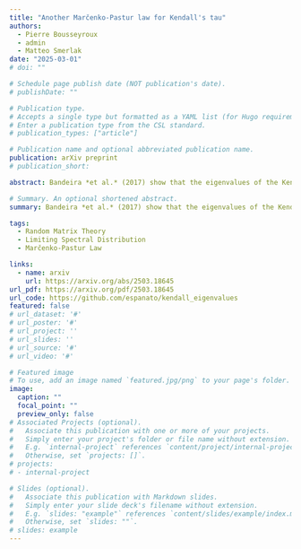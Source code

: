 ```yaml
---
title: "Another Marčenko-Pastur law for Kendall's tau"
authors:
  - Pierre Bousseyroux
  - admin
  - Matteo Smerlak
date: "2025-03-01"
# doi: ""

# Schedule page publish date (NOT publication's date).
# publishDate: ""

# Publication type.
# Accepts a single type but formatted as a YAML list (for Hugo requirements).
# Enter a publication type from the CSL standard.
# publication_types: ["article"]

# Publication name and optional abbreviated publication name.
publication: arXiv preprint
# publication_short:

abstract: Bandeira *et al.* (2017) show that the eigenvalues of the Kendall correlation matrix of n i.i.d. random vectors in ℝᵖ are asymptotically distributed like 1/3 + (2/3)·Y₍q₎, where Y₍q₎ has a Marčenko–Pastur law with parameter q = lim(p/n) if p, n → ∞ proportionately to one another. Here we show that another Marčenko–Pastur law emerges in the \"ultra-high dimensional\" scaling limit where p ∼ q′·n²⁄2 for some q′ > 0. In this quadratic scaling regime, Kendall correlation eigenvalues converge weakly almost surely to (1/3)·Y₍q′₎.

# Summary. An optional shortened abstract.
summary: Bandeira *et al.* (2017) show that the eigenvalues of the Kendall correlation matrix of n i.i.d. random vectors in ℝᵖ are asymptotically distributed like 1/3 + (2/3)·Y₍q₎, where Y₍q₎ has a Marčenko–Pastur law with parameter q = lim(p/n) if p, n → ∞ proportionately to one another. Here we show that another Marčenko–Pastur law emerges in the \"ultra-high dimensional\" scaling limit where p ∼ q′·n²⁄2 for some q′ > 0. In this quadratic scaling regime, Kendall correlation eigenvalues converge weakly almost surely to (1/3)·Y₍q′₎.

tags:
  - Random Matrix Theory
  - Limiting Spectral Distribution
  - Marčenko-Pastur Law

links:
  - name: arxiv
    url: https://arxiv.org/abs/2503.18645
url_pdf: https://arxiv.org/pdf/2503.18645
url_code: https://github.com/espanato/kendall_eigenvalues
featured: false
# url_dataset: '#'
# url_poster: '#'
# url_project: ''
# url_slides: ''
# url_source: '#'
# url_video: '#'

# Featured image
# To use, add an image named `featured.jpg/png` to your page's folder.
image:
  caption: ""
  focal_point: ""
  preview_only: false
# Associated Projects (optional).
#   Associate this publication with one or more of your projects.
#   Simply enter your project's folder or file name without extension.
#   E.g. `internal-project` references `content/project/internal-project/index.md`.
#   Otherwise, set `projects: []`.
# projects:
# - internal-project

# Slides (optional).
#   Associate this publication with Markdown slides.
#   Simply enter your slide deck's filename without extension.
#   E.g. `slides: "example"` references `content/slides/example/index.md`.
#   Otherwise, set `slides: ""`.
# slides: example
---
```


<!-- This work is driven by the results in my [previous paper](/publication/conference-paper/) on LLMs.

{{% callout note %}}
Create your slides in Markdown - click the *Slides* button to check out the example.
{{% /callout %}}

Add the publication's **full text** or **supplementary notes** here. You can use rich formatting such as including [code, math, and images](https://docs.hugoblox.com/content/writing-markdown-latex/). -->
